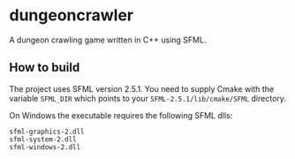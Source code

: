 # dungeoncrawler

A dungeon crawling game written in C++ using SFML.

## How to build

The project uses SFML version 2.5.1. You need to supply Cmake with the variable `SFML_DIR` which points to your `SFML-2.5.1/lib/cmake/SFML` directory.

On Windows the executable requires the following SFML dlls:
```
sfml-graphics-2.dll
sfml-system-2.dll
sfml-windows-2.dll
```